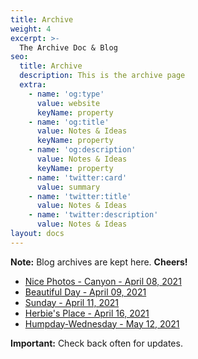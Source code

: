 ```yaml
---
title: Archive
weight: 4
excerpt: >-
  The Archive Doc & Blog
seo:
  title: Archive
  description: This is the archive page
  extra:
    - name: 'og:type'
      value: website
      keyName: property
    - name: 'og:title'
      value: Notes & Ideas
      keyName: property
    - name: 'og:description'
      value: Notes & Ideas
      keyName: property
    - name: 'twitter:card'
      value: summary
    - name: 'twitter:title'
      value: Notes & Ideas
    - name: 'twitter:description'
      value: Notes & Ideas
layout: docs
---
```


<div class="note">
  <strong>Note:</strong>
  Blog archives are kept here. <strong>Cheers!</strong>
</div>

* [Nice Photos - Canyon - April 08, 2021](/docs/archive/photos-canyon)
* [Beautiful Day - April 09, 2021](/docs/archive/beautiful-day)
* [Sunday - April 11, 2021](/docs/archive/sunday/)
* [Herbie's Place - April 16, 2021](/docs/archive/herbies/)  
* [Humpday-Wednesday - May 12, 2021](/docs/archive/humpday)


<div class="important">
  <strong>Important:</strong>
  Check back often for updates.
</div>
